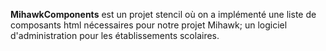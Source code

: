 ﻿**MihawkComponents** est un projet stencil où on a implémenté une liste de composants html nécessaires pour notre projet Mihawk; un logiciel d'administration pour les établissements scolaires.
